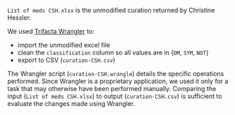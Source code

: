 `List of meds CSH.xlsx` is the unmodified curation returned by Christine Hessler.

We used [Trifacta Wrangler](https://www.trifacta.com/products/wrangler/) to:

+ import the unmodified excel file
+ clean the `classification` column so all values are in {`DM`, `SYM`, `NOT`}
+ export to CSV (`curation-CSH.csv`)

The Wrangler script (`curation-CSH.wrangle`) details the specific operations performed. Since Wrangler is a proprietary application, we used it only for a task that may otherwise have been performed manually. Comparing the input (`List of meds CSH.xlsx`) to output (`curation-CSH.csv`) is sufficient to evaluate the changes made using Wrangler.
